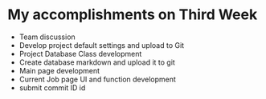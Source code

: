 # My accomplishments on Third Week

- Team discussion
- Develop project default settings and upload to Git
- Project Database Class development
- Create database markdown and upload it to git
- Main page development
- Current Job page UI and function development
- submit commit ID id
